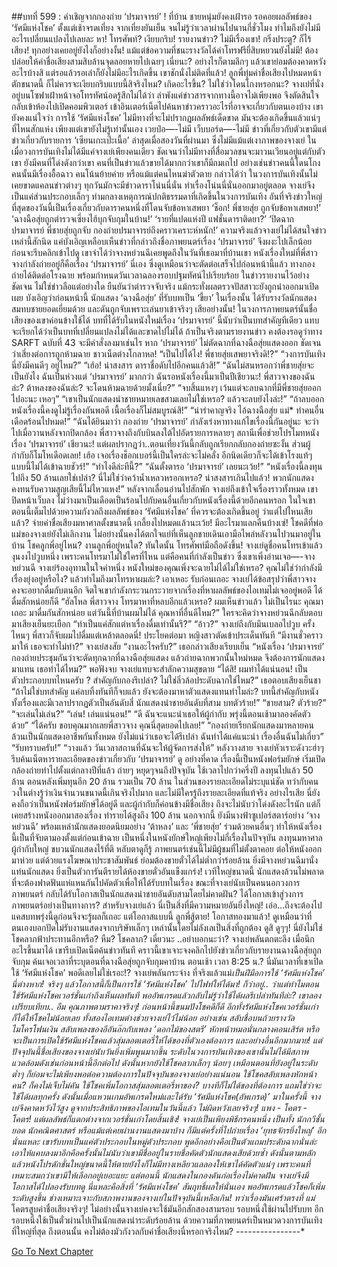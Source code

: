 ##บทที่ 599 : คำเชิญจากกองถ่าย ‘ปรมาจารย์’ !
ที่บ้าน
ชายหนุ่มยังคงเฝ้ารอ รอคอยผลลัพธ์ของ ‘รัศมีแห่งโชค’ ตั้งแต่เช้าจรดเที่ยง จากเที่ยงยันเย็น จนไม่รู้ว่าเวลาผ่านไปนานกี่ชั่วโมง ทำไมถึงยังไม่มีอะไรเปลี่ยนแปลงไปเลยละ หา!
โทรศัพท์? เงียบกริบ!
รายงานข่าว? ไม่มีเรื่องเขา!
กริ่งประตู? ก็ไร้เสียง!
ทุกอย่างเคยอยู่ยังไงก็อย่างงั้น!
แม้แต่ข้อความที่ชนะรางวัลได้ค่าโทรฟรียี่สิบหยวนยังไม่มี!
ต้องปล่อยให้ค่าชื่อเสียงสามสิบล้านจุดลอยหายไปเฉยๆ เนี่ยนะ? อย่างไรก็ตามลึกๆ แล้วเขาย่อมต้องคาดหวังอะไรบ้างสิ แต่รอแล้วรอเล่าก็ยังไม่มีอะไรเกิดขึ้น เขาชักนั่งไม่ติดที่แล้ว! ลูกพี่ทุ่มค่าชื่อเสียงไปหมดหน้าตักขนาดนี้ ก็ไม่ควรจะเงียบกริบแบบนี้สิจริงไหม? เกิดอะไรขึ้น? ไม่ใช่ว่าโดนโกงหรอกนะ? จางเย่ที่นั่งอยู่บนโซฟาเฝ้าหน้าจอโทรทัศน์อดรู้สึกไม่ได้ว่า ลำพังแค่ข่าวสารจากทางนี้อาจไม่เพียงพอ จึงตัดสินใจกลับเข้าห้องไปเปิดคอมพิวเตอร์ เข้าอินเตอร์เน็ตไปค้นหาข่าวคราวอะไรที่อาจจะเกี่ยวกับตนเองบ้าง
เขายังคงแน่ใจว่า การใช้ ‘รัศมีแห่งโชค’ ไม่มีทางที่จะไม่ปรากฏผลลัพธ์เด็ดขาด มันจะต้องเกิดขึ้นแล้วแน่ๆ ที่ไหนสักแห่ง เพียงแต่เขายังไม่รู้เท่านั้นเอง
เวยป๋อ—-ไม่มี
เว็บบอร์ด—-ไม่มี
ข่าวที่เกี่ยวกับตัวเขามีแต่ข่าวเกี่ยวกับรายการ ‘เซียนเกะเป๊ะเนื้อ’ ล่าสุดเมื่อสองวันที่ผ่านมา ซึ่งไม่มีแม้แต่เงาภาพของจางเย่
ในเมื่อวงการบันเทิงไม่ได้มีแค่จางเย่เพียงคนเดียว ชัดเจนว่าไม่มีทางที่สื่อมวลชนจะมาวนเวียนอยู่แต่กับตัวเขา ยังมีคนที่โด่งดังกว่าเขา คนที่เป็นข่าวแล้วขายได้มากกว่าเขาก็มีถมเถไป อย่างเช่นข่าวคนนี้โดนโกง คนนั้นมีเรื่องอื้อฉาว คนโน้นย้ายค่าย หรือแม้แต่คนไหนฆ่าตัวตาย กล่าวได้ว่า ในวงการบันเทิงนั้นไม่เคยขาดแคลนข่าวต่างๆ ทุกวันมักจะมีข่าวดาราโน่นนี่นั่น ทำเรื่องโน่นนี่นั่นออกมาอยู่ตลอด จางเย่จึงเป็นแค่ส่วนประกอบเล็กๆ ท่ามกลางเหตุการณ์ปกติธรรมดาที่เกิดขึ้นในวงการบันเทิง
อันที่จริงข่าวใหญ่ที่สุดของวันนี้เป็นเรื่องเกี่ยวกับดาราคนหนึ่งที่โดนจับข้อหาเสพยา
‘ช็อก! พี่ชายสุ่ย ถูกจับข้อหาเสพยา!’
‘ฉางฉือสุ่ยถูกตำรวจเซี่ยงไฮ้บุกจับกุมในบ้าน!’
‘รายที่แปดแห่งปี แฟชั่นดาราติดยา?’
‘ปิดฉาก ปรมาจารย์ พี่ชายสุ่ยถูกจับ กองถ่ายปรมาจารย์ถึงคราวเคราะห์หนัก!’
ความจริงแล้วจางเย่ไม่ได้สนใจข่าวเหล่านี้สักนิด แค่บังเอิญเหลือบเห็นข่าวที่กล่าวถึงชื่อภาพยนตร์เรื่อง ‘ปรมาจารย์’ จึงผงะไปเล็กน้อย ก่อนจะรีบคลิกเข้าไปดู
เขาจำได้ว่าจางหย่วนฉีเคยพูดถึงในวันที่เธอมาที่บ้านเขา หนังเรื่องใหม่ที่พี่สาวจางกำลังถ่ายอยู่ก็คือเรื่อง ‘ปรมาจารย์’ นี่เอง ซึ่งดูเหมือนว่าจะตัดต่อเสร็จไปก่อนหน้านี้แล้ว ทางกองถ่ายได้ติดต่อโรงฉาย พร้อมกำหนดวันเวลาฉลองรอบปฐมทัศน์ไปเรียบร้อย
ในข่าวรายงานไว้อย่างชัดเจน ไม่ใช่ข่าวลือแต่อย่างใด ยืนยันว่าตำรวจจับจริง แม้กระทั่งผลตรวจปัสสาวะยังถูกนำออกมาเปิดเผย
บังเอิญว่าก่อนหน้านี้ นักแสดง ‘ฉางฉือสุ่ย’ ที่รับบทเป็น ‘ขี้ยา’ ในเรื่องนั้น ได้รับรางวัลนักแสดงสมทบชายยอดเยี่ยมด้วย และดันถูกจับเพราะเล่นยาเข้าจริงๆ เสียอย่างนั้น! ในวงการภาพยนตร์นั้นชื่อเสียงของเขาค่อนข้างใช้ได้ บทที่ได้รับในหนังใหม่เรื่อง ‘ปรมาจารย์’ นี้นับว่าเป็นบทสำคัญทีเดียว แทบจะเรียกได้ว่าเป็นบทที่เปลี่ยนแปลงไม่ได้และขาดไปไม่ได้ ถ้าเป็นจริงตามรายงานข่าว คงต้องรอดูว่าทาง SARFT ฉบับที่ 43 จะมีคำสั่งลงมาเช่นไร หาก ‘ปรมาจารย์’ ไม่ตัดฉากที่ฉางฉือสุ่ยแสดงออก ชัดเจนว่าเสี่ยงต่อการถูกห้ามฉาย
ชาวเน็ตต่างโกลาหล!
“เป็นไปได้ไง! พี่ชายสุ่ยเสพยาจริงดิ!?”
“วงการบันเทิงนี่ยังมีคนดีๆ อยู่ไหม?”
“เฮ้อ! น่าสงสาร ดาราชื่อดับไปอีกคนแล้วสิ!”
“ฉันไม่สนหรอกว่าพี่ชายสุ่ยจะเป็นยังไง ฉันเป็นห่วงแต่ ‘ปรมาจารย์’ มากกว่า ฉันรอหนังเรื่องนี้มาเป็นปีเชียวนะ! พี่สาวจางของฉันล่ะ? ต้าหลงของฉันล่ะ? จะโดนห้ามฉายด้วยมั้งเนี่ย?”
“จบสิ้นแหงๆ เว้นแต่จะลบฉากที่มีพี่ชายสุ่ยออกไปอะนะ เหอๆ”
“เขาเป็นนักแสดงนำชายหมายเลขสามเลยไม่ใช่เหรอ? แล้วจะลบยังไงล่ะ!”
“ถ้าลบออก หนังเรื่องนี้คงดูไม่รู้เรื่องกันพอดี เนื้อเรื่องก็ไม่สมบูรณ์สิ!”
“น่ารำคาญจริง ไอ้ฉางฉือสุ่ย แม่* ทำคนอื่นเดือดร้อนไปหมด!”
“ฉันได้ยินมาว่า กองถ่าย ‘ปรมาจารย์’ กำลังเร่งหาทางแก้ไขเรื่องนี้กันอยู่นะ จะว่าไปเมื่อวานหลังจากปิดกล้อง พี่สาวจางถึงกับบินลงใต้ไปอัดรายการหลายๆ สถานีเพื่อช่วยโปรโมทหนังเรื่อง ‘ปรมาจารย์’ เชียวนะ! แต่ผลปรากฏว่า..ตอนเที่ยงวันนี้กลับถูกเรียกกลับกองถ่ายซะงั้น ส่วนผู้กำกับก็โมโหเดือดเลย! เฮ้อ เจอเรื่องช็อกเบอร์นี้เป็นใครล่ะจะไม่คลั่ง อีกนิดเดียวก็จะได้เข้าโรงแท้ๆ แบบนี้ไม่ได้เข้าฉายชัวร์!”
“ทำไงดีล่ะทีนี้?”
“ฉันตั้งตารอ ‘ปรมาจารย์’ เลยนะเว้ย!”
“หนังเรื่องนี้ลงทุนไปถึง 50 ล้านเลยใช่เปล่า? นี่ไม่ใช่ว่าคว้าน้ำเหลวหรอกเหรอ? น่าสงสารเกินไปแล้ว! พวกนักแสดงคงทนรับความสูญเสียนี้ไม่ไหวแหง!”
หลังจากเลื่อนอ่านไปสักพัก จางเย่ถึงเข้าใจเรื่องราวทั้งหมด เขาปิดหน้าเว็บลง ไม่ว่างมาเป็นเดือดเป็นร้อนไปกับคนอื่นเกี่ยวกับหนังเรื่องนี้ด้วยอีกคนหรอก
ในใจเขาตอนนี้เต็มไปด้วยความกังวลถึงผลลัพธ์ของ ‘รัศมีแห่งโชค’ ที่ควรจะต้องเกิดขึ้นอยู่ ว่าแต่ไปไหนเสียแล้ว? จ่ายค่าชื่อเสียงมหาศาลตั้งขนาดนี้ เกลี้ยงไปหมดแล้วนะเว้ย! มีอะไรมาแลกคืนบ้างเซ่!
โชคดีที่พ่อแม่ของจางเย่ยังไม่เลิกงาน ไม่อย่างนั้นคงได้ตกใจแย่ที่เห็นลูกชายเดินเอามือไพล่หลังวนไปวนมาอยู่ในบ้าน
โชคลูกพี่อยู่ไหน?
งานลูกพี่อยู่หนใด?
ทันใดนั้น โทรศัพท์มือถือดังขึ้น!
จางเย่ดูชื่อคนโทรเข้าแล้วงุนงงไปวูบหนึ่ง เพราะคนโทรมาไม่ใช่ใครที่ไหน แต่คือคนที่กำลังเป็นข่าว ซึ่งเขาเพิ่งอ่านเจอ—-จางหย่วนฉี
จางเย่ร้องอุทานในใจคำหนึ่ง หนังใหม่ของคุณเพิ่งจะฉายไม่ได้ไม่ใช่เหรอ? คุณไม่ใช่ว่ากำลังมีเรื่องยุ่งอยู่หรือไง? แล้วทำไมถึงมาโทรหาผมล่ะ?
เอาเหอะ รับก่อนเถอะ
จางเย่ได้ข้อสรุปว่าพี่สาวจางคงจะอยากดื่มกับตนอีก จิตใจเขากำลังกระวนกระวายจากเรื่องที่หาผลลัพธ์ของไอเทมไม่เจออยู่พอดี ได้ดื่มสักหน่อยก็ดี
“ฮัลโหล พี่สาวจาง โทรมาหาที่หลบอีกแล้วเหรอ? ผมเห็นข่าวแล้ว ไม่เป็นไรนะ คุณมาเถอะ มาดื่มกันสักหน่อย แต่วันนี้ที่บ้านผมไม่ได้ คุณหาที่อื่นดีไหม?”
ใครจะคิดว่าจางหย่วนฉีกลับตอบมาเสียงเย็นยะเยือก “ทำเป็นแค่สักแต่หาเรื่องดื่มเท่านั้นรึ?”
“อ้าว?” จางเย่ถึงกับมึนเบลอไปวูบ ครั้งไหนๆ พี่สาวก็จับผมไปดื่มแต่เหล้าตลอดนี่!
ประโยคต่อมา หญิงสาวตัดเข้าประเด็นทันที “มีงานชั่วคราวมาให้ เธอจะทำไม่ทำ?”
จางเย่สงสัย “งานอะไรครับ?”
เธอกล่าวเสียงเรียบเย็น “หนังเรื่อง ‘ปรมาจารย์’ กองถ่ายประชุมกันว่าจะตัดทุกฉากที่ฉางฉือสุ่ยแสดง แล้วถ่ายฉากพวกนั้นใหม่หมด จึงต้องการนักแสดงมาแทน เธอทำได้ไหม?”
พอฟังจบ จางเย่แทบจะสำลักความสุขตาย “ได้สิ! ผมทำได้แน่นอน! เป็นตัวประกอบบทไหนครับ ? สำคัญกับกองรึเปล่า? ไม่ใช่ลิ่วล้อประดับฉากใช่ไหม?”
เธอตอบเสียงเย็นชา “ถ้าไม่ใช่บทสำคัญ แค่ลบทิ้งทันทีก็จบแล้ว ยังจะต้องมาหาตัวแสดงแทนทำไมล่ะ? บทนี้สำคัญกับหนังทั้งเรื่องและมีเวลาปรากฏตัวเป็นอันดับสี่ นักแสดงนำชายอันดับที่สาม บทตัวร้าย!”
“ชายสาม? ตัวร้าย?”
“จะเล่นไม่เล่น?”
“เล่น! เล่นแน่นอน!”
“ดี ฉันจะแนะนำเธอให้ผู้กำกับ พรุ่งนี้ตอนเช้ามาลองคัดตัวด้วย”
“ได้ครับ ขอบคุณมากเลยพี่สาวจาง คุณนี่สุดยอดไปเลย!”
“กองถ่ายเรียกนักแสดงมาหลายคน ล้วนเป็นนักแสดงอาชีพกันทั้งหมด ยังไม่แน่ว่าเธอจะได้รึเปล่า ฉันทำได้แค่แนะนำ เรื่องอื่นฉันไม่เกี่ยว”
“รับทราบครับ!”
“วางแล้ว วันเวลาสถานที่ฉันจะให้ผู้จัดการส่งให้”
หลังวางสาย จางเย่หัวเราะดังวะฮ่าๆ รีบค้นเน็ตหารายละเอียดของข่าวเกี่ยวกับ ‘ปรมาจารย์’ ดู อย่างที่คาด เรื่องนี้เป็นหนังฟอร์มยักษ์ เริ่มเปิดกล้องถ่ายทำไปตั้งแต่กลางปีที่แล้ว ถ่ายๆ หยุดๆจนถึงปัจจุบัน ใช้เวลาไปกว่าครึ่งปี ลงทุนไปแล้ว 50 ล้าน ตอนหลังเพิ่มทุนอีก 20 ล้าน รวมเป็น 70 ล้าน ในส่วนของรายละเอียดไม่ระบุแน่ชัด ทว่ากับคนวงในต่างรู้ว่าเงินจำนวนขนาดนี้เกินจริงไปมาก และไม่มีใครรู้ถึงรายละเอียดที่แท้จริง อย่างไรเสีย นี่ยังคงถือว่าเป็นหนังฟอร์มยักษ์ได้อยู่ดี และผู้กำกับก็ค่อนข้างมีชื่อเสียง ถึงจะไม่นับว่าโด่งดังอะไรนัก แต่ก็เคยสร้างหนังออกมาสองเรื่อง ทำรายได้สูงถึง 100 ล้าน นอกจากนี้ ยังมีนางฟ้าซูเปอร์สตาร์อย่าง ‘จางหย่วนฉี’ พร้อมเหล่านักแสดงยอดนิยมอย่าง ‘ต้าหลง’ และ ‘พี่ชายสุ่ย’ ร่วมด้วยคนอื่นๆ ทำให้หนังเรื่องนี้เป็นที่จับตามองตั้งแต่ก่อนเข้าฉาย เป็นหนึ่งในหนังยักษ์ใหญ่เพียงไม่กี่เรื่องในปัจจุบัน
ลงทุนมหาศาล
ผู้กำกับใหญ่
ขบวนนักแสดงไร้ที่ติ
หลับตาดูก็รู้ ภาพยนตร์เช่นนี้ไม่มีผู้ชมที่ไม่ตั้งตาคอย ต่อให้หนังออกมาห่วย แต่ด้วยแรงโฆษณาประชาสัมพันธ์ ย่อมต้องขายตั๋วได้ไม่ต่ำกว่าร้อยล้าน ยิ่งมีจางหย่วนฉีมานั่งแท่นนักแสดง ยิ่งเป็นตัวการันตีรายได้ห้องขายตั๋วอันแข็งแกร่ง!
เวทีใหญ่ขนาดนี้ นักแสดงล้วนไม่พลาดที่จะต้องฟาดฟันแห่แหนกันไปคัดตัวเพื่อให้ได้รับบทในเรื่อง ขณะที่จางเย่นับเป็นคนนอกวงการภาพยนตร์ กลับได้รับโอกาสเป็นนักแสดงนำชายอันดับสามโดยไม่คาดฝัน? ได้โอกาสเข้าสู่วงการภาพยนตร์อย่างเป็นทางการ? สำหรับจางเย่แล้ว นี่เป็นสิ่งที่มีความหมายอันยิ่งใหญ่! เอ่อ...ถึงจะต้องไปแคสบทพรุ่งนี้ดูก่อนจึงจะรู้ผลก็เถอะ แต่โอกาสแบบนี้ ลูกพี่สู้ตาย!
โอกาสทองมาแล้ว!
ดูเหมือนว่าที่ตนเองบอกปัดไม่รับงานแสดงจากบริษัทเล็กๆ เหล่านั้นโดยไม่ลังเลเป็นสิ่งที่ถูกต้อง
ดูสิ ดูๆๆ!
นี่ยังไม่ใช่โชคลาภฟ้าประทานอีกหรือ?
หืม? โชคลาภ?
เดี๋ยวนะ ..อย่าบอกนะว่า?
จางเย่พลันตกตะลึง เมื่อนึกอะไรขึ้นมาได้ เขารีบเปิดเน็ตค้นข่าวทันที คราวนี้เขาเจาะจงคลิกไปยังข่าวเกี่ยวกับรายงานฉางฉือสุ่ยถูกจับกุม ค้นเจอเวลาที่ระบุตอนที่ฉางฉือสุ่ยถูกจับกุมคาบ้าน
ตอนเช้า เวลา 8:25 น.?
นี่มันเวลาที่เขาเปิดใช้ ‘รัศมีแห่งโชค’ พอดีเลยไม่ใช่เรอะ!?
จางเย่พลันกระจ่าง ที่จริงแล้วแม่*เป็นฝีมือการใช้ ‘รัศมีแห่งโชค’ นี่ต่างหาก! จริงๆ แล้วโอกาสนี้ก็เป็นการใช้ ‘รัศมีแห่งโชค’ ไปไฟท์ให้ได้มา!
ก็ว่าอยู่..
ว่าแต่ทำไมตอนใช้รัศมีแห่งโชคเวอร์ชั่นเก่าถึงเห็นผลทันที พออัพเกรดแล้วกลับไม่รู้ว่าใช้ได้ผลรึเปล่าทันทีล่ะ?
เขาลองเปรียบเทียบ.. อืม คุณภาพตามราคาจริงๆ!
ก่อนหน้านี้ขนมปังโชคดีก็ดี อีกทั้งรัศมีแห่งโชคเวอร์ชั่นเก่าก็ได้ให้โชคไม่น้อยเลย ทั้งสองไอเทมต่างช่วยจางเย่ไว้ไม่น้อย อย่างเช่น สลับชื่อบนถ้วยรางวัลไมโครโฟนเงิน สลับเพลงของอีอันอ๊กกับเพลง ‘ดอกไม้ของสตรี’ หักหน้าหมอนั่นกลางคอนเสิร์ต หรือจะเป็นการเปิดใช้รัศมีแห่งโชคแล้วสุ่มลอตเตอรี่ให้ได้ของที่ตัวเองต้องการ และอย่างอื่นอีกมากมาย!
แต่ปัจจุบันนี้ชื่อเสียงของจางเย่นับวันยิ่งเพิ่มพูนมากขึ้น ระดับในวงการบันเทิงของเขานั้นไม่ได้มีสภาพแวดล้อมดังเช่นก่อนหน้านี้อีกต่อไป ดังนั้นหากยังใช้โชคลาภเล็กๆ น้อยๆ เหมือนตอนที่ยังอยู่ในระดับต่ำๆ ก็ย่อมจะไม่เพียงพอต่อความต้องการในปัจจุบันของจางเย่อย่างแน่นอน
ใช้โชคสลับเพลงหักหน้าคน? ก็คงไม่เจ็บไม่คัน
ใช้โชคเพิ่มโอกาสสุ่มลอตเตอรี่หาของ? บางทีก็ไม่ได้ของที่ต้องการ แถมใช่ว่าจะใช้ได้ผลทุกครั้ง
ดังนั้นเมื่อแหวนเกมอัพเกรดใหม่และได้รับ ‘รัศมีแห่งโชค(อัพเกรด)’ มาในครั้งนี้ จางเย่จึงคาดหวังไว้สูง ดูจากประสิทธิภาพของไอเทมในวันนี้แล้ว ไม่ผิดหวังเลยจริงๆ!
แพง - โคตร - โคตร!
แต่ผลลัพธ์ก็แตกต่างจากเวอร์ชั่นเก่าโดยสิ้นเชิง!
จางเย่เป็นเพียงพิธีกรคนหนึ่ง เป็นทั้ง นักกวีชั้นยอด นักคณิตศาสตร์ หรือแม้แต่เคยผ่านงานแสดงมาบ้าง ก็มีแต่ครั้งที่ไปถ่ายเรื่อง ‘ยุทธจักรยิ่งใหญ่’ อีกนั่นแหละ เขารับบทเป็นแค่ตัวประกอบในหมู่ตัวประกอบ พูดอีกอย่างคือเป็นตัวแถมประดับฉากนั่นล่ะ เอาให้แคบลงมาอีกคือครั้งนั้นไม่นับว่าเขามีชื่ออยู่ในรายชื่อคัดตัวนักแสดงเสียด้วยซ้ำ
ดังนั้นตามหลักแล้วหนังโปรดักชั่นใหญ่ขนาดนี้ให้ตายยังไงก็ไม่มีทางเหลียวแลลองให้เขาได้คัดตัวแน่ๆ เพราะคนที่เหมาะสมกว่าเขามีให้เลือกอยู่เยอะแยะ แต่ตอนนี้ นักแสดงในกองดันก่อเรื่องไม่คาดฝัน จางเย่จึงมีโอกาสได้ไปลองรับบทดู นี่แหละคือสิ่งที่ ‘รัศมีแห่งโชค’ สัมฤทธิ์ผลให้นั่นเอง พออัพเกรดแล้วโชคก็เพิ่มระดับสูงขึ้น ช่างเหมาะเจาะกับสภาพงานของจางเย่ในปัจจุบันนี้เหลือเกิน!
ทว่าเรื่องมันเศร้าตรงที่ แม่*โคตรสูบค่าชื่อเสียงจริงๆ! ไม่อย่างนั้นจางเย่คงจะใช้มันอีกสักสองสามรอบ รอบหนึ่งใช้ผ่านไปรับบท อีกรอบหนึ่งใช้เป็นตั๋วผ่านไปเป็นนักแสดงนำระดับร้อยล้าน ด้วยความที่ภาพยนตร์เป็นหมวดวงการบันเทิงที่ใหญ่ที่สุด ถึงตอนนั้น คงไม่ต้องมัวกังวลกับค่าชื่อเสียงนี่หรอกจริงไหม?
*-*-*-*-*-*-*-*-*-*-*-*-*-*-*-*-*


[Go To Next Chapter]( ./100.md)